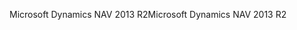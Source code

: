 <span data-ttu-id="0608b-101">Microsoft Dynamics NAV 2013 R2</span><span class="sxs-lookup"><span data-stu-id="0608b-101">Microsoft Dynamics NAV 2013 R2</span></span>